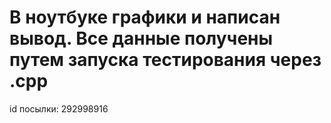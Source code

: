 # В ноутбуке графики и написан вывод. Все данные получены путем запуска тестирования через .cpp

id посылки: 292998916

